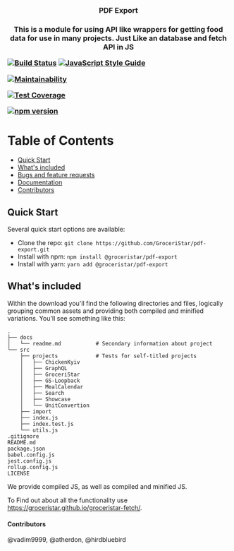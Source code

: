 <p align="center"><img src="https://avatars2.githubusercontent.com/u/36658223?s=200&v=4" alt=""/></p>
<h3 align="center">PDF Export<h3>
<p align="center">This is a module for using API like wrappers for getting food data for use in many projects. Just Like an database and fetch API in JS</p>

[![Build Status](https://travis-ci.org/GroceriStar/pdf-export-component.svg?branch=master)](https://travis-ci.org/GroceriStar/pdf-export-component) [![JavaScript Style Guide](https://img.shields.io/badge/code_style-standard-brightgreen.svg)](https://standardjs.com)

[![Maintainability](https://api.codeclimate.com/v1/badges/6e6c0af8f3d431a78ec0/maintainability)](https://codeclimate.com/github/GroceriStar/pdf-export-component/maintainability)

[![Test Coverage](https://api.codeclimate.com/v1/badges/6e6c0af8f3d431a78ec0/test_coverage)](https://codeclimate.com/github/GroceriStar/pdf-export-component/test_coverage)

[![npm version](http://img.shields.io/npm/v/@groceristar/pdf-export.svg?style=flat)](https://npmjs.org/package/@groceristar/pdf-export "View this project on npm")


Table of Contents
=================

 * [Quick Start](#additional-information)
 * [What's included](#installation)
 * [Bugs and feature requests](#code-example)
 * [Documentation](#tests)
 * [Contributors](#contributors)


## Quick Start
Several quick start options are available:
* Clone the repo: `git clone https://github.com/GroceriStar/pdf-export.git`
* Install with npm: `npm install @groceristar/pdf-export`
* Install with yarn: `yarn add @groceristar/pdf-export`

## What's included
Within the download you'll find the following directories and files, logically grouping common assets and providing both compiled and minified variations. You'll see something like this:

```
.
├── docs
│   └── readme.md           # Secondary information about project
└── src               
    ├── projects            # Tests for self-titled projects
    │   ├── ChickenKyiv
    │   ├── GraphQL
    │   ├── GroceriStar
    │   ├── GS-Loopback
    │   ├── MealCalendar
    │   ├── Search
    │   ├── Showcase
    │   └── UnitConvertion
    ├── import
    ├── index.js    
    ├── index.test.js     
    └── utils.js    
.gitignore
README.md
package.json
babel.config.js
jest.config.js
rollup.config.js
LICENSE
```

We provide compiled JS, as well as compiled and minified JS.

To Find out about all the functionality use https://groceristar.github.io/groceristar-fetch/.


#### Contributors

@vadim9999, @atherdon, @hirdbluebird

